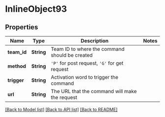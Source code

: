 # InlineObject93

## Properties

Name | Type | Description | Notes
------------ | ------------- | ------------- | -------------
**team_id** | **String** | Team ID to where the command should be created | 
**method** | **String** | `'P'` for post request, `'G'` for get request | 
**trigger** | **String** | Activation word to trigger the command | 
**url** | **String** | The URL that the command will make the request | 

[[Back to Model list]](../README.md#documentation-for-models) [[Back to API list]](../README.md#documentation-for-api-endpoints) [[Back to README]](../README.md)


